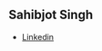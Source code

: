 <h2>Sahibjot Singh</h2>

- <a href="https://www.linkedin.com/in/sahibjot-singh-617a23212/">Linkedin</a>

